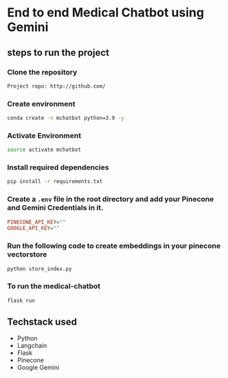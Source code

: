# End to end Medical Chatbot using Gemini

## steps to run the project

### Clone the repository
```bash
Project repo: http://github.com/
```
### Create environment
```bash
conda create -n mchatbot python=3.9 -y
```
### Activate Environment
```bash
source activate mchatbot
```
### Install required dependencies
```bash
pip install -r requirements.txt
```
### Create a `.env` file in the root directory and add your Pinecone and Gemini Credentials in it.
```ini
PINECONE_API_KEY=""
GOOGLE_API_KEY=""
```

### Run the following code to create embeddings in your pinecone vectorstore
```bash
python store_index.py
```

### To run the medical-chatbot
```bash
flask run
```

## Techstack used
- Python
- Langchain
- Flask
- Pinecone
- Google Gemini